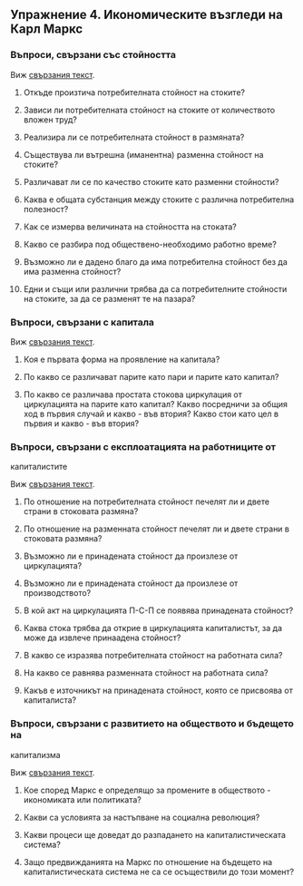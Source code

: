 ## Упражнение 4. Икономическите възгледи на Карл Маркс

### Въпроси, свързани със стойността

Виж [свързания текст](texts/marks-stojnost.md).

1. Откъде произтича потребителната стойност на стоките?

2. Зависи ли потребителната стойност на стоките от количеството
вложен труд?

3. Реализира ли се потребителната стойност в размяната?

4. Съществува ли вътрешна (иманентна) разменна стойност на
стоките?

5. Различават ли се по качество стоките като разменни
стойности?   

6. Каква е общата субстанция между стоките с различна
потребителна полезност?

7. Как се измерва величината на стойността на стоката?

8. Какво се разбира под обществено-необходимо работно време?

9. Възможно ли е дадено благо да има потребителна стойност без да
има разменна стойност?

10. Едни и същи или различни трябва да са потребителните
стойности на стоките, за да се разменят те на пазара?


### Въпроси, свързани с капитала

Виж [свързания текст](texts/marks-kapitala.md).

1. Коя е първата форма на проявление на капитала?

2. По какво се различават парите като пари и парите като капитал?

3. По какво се различава простата стокова циркулация от
циркулацията на парите като капитал? Какво посредничи за общия
ход в първия случай и какво - във втория? Какво стои като цел в
първия и какво - във втория?

### Въпроси, свързани с експлоатацията на работниците от
капиталистите

Виж [свързания текст](texts/marks-eksploataciq.md).

1. По отношение на потребителната стойност печелят ли и двете
страни в стоковата размяна?

2. По отношение на разменната стойност печелят ли и двете страни
в стоковата размяна?

3. Възможно ли е принадената стойност да произлезе от 
циркулацията?

4. Възможно ли е принадената стойност да произлезе от
производството?

5. В кой акт на циркулацията П-С-П се появява принадената
стойност?

6. Каква стока трябва да открие в циркулацията капиталистът, за
да може да извлече принаадена стойност?

7. В какво се изразява потребителната стойност на работната сила?

8. На какво се равнява разменната стойност на работната сила? 

9. Какъв е източникът на принадената стойност, която се присвоява
от капиталиста?  


### Въпроси, свързани с развитието на обществото и бъдещето на
капитализма

Виж [свързания текст](texts/marks-istoriq.md).

1. Кое според Маркс е определящо за промените в обществото -
икономиката или политиката?

2. Какви са условията за настъпване на социална революция?

3. Какви процеси ще доведат до разпадането на капиталистическата
система?

4. Защо предвижданията на Маркс по отношение на бъдещето на
капиталистическата система не са се осъществили до този момент? 
